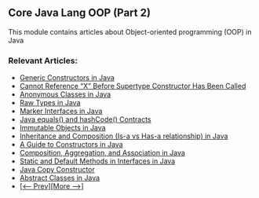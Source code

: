 ## Core Java Lang OOP (Part 2)

This module contains articles about Object-oriented programming (OOP) in Java

### Relevant Articles: 
- [Generic Constructors in Java](https://www.baeldung.com/java-generic-constructors)
- [Cannot Reference “X” Before Supertype Constructor Has Been Called](https://www.baeldung.com/java-cannot-reference-x-before-supertype-constructor-error)
- [Anonymous Classes in Java](https://www.baeldung.com/java-anonymous-classes)
- [Raw Types in Java](https://www.baeldung.com/raw-types-java)
- [Marker Interfaces in Java](https://www.baeldung.com/java-marker-interfaces)
- [Java equals() and hashCode() Contracts](https://www.baeldung.com/java-equals-hashcode-contracts)
- [Immutable Objects in Java](https://www.baeldung.com/java-immutable-object)
- [Inheritance and Composition (Is-a vs Has-a relationship) in Java](https://www.baeldung.com/java-inheritance-composition)
- [A Guide to Constructors in Java](https://www.baeldung.com/java-constructors)
- [Composition, Aggregation, and Association in Java](https://www.baeldung.com/java-composition-aggregation-association)
- [Static and Default Methods in Interfaces in Java](https://www.baeldung.com/java-static-default-methods)
- [Java Copy Constructor](https://www.baeldung.com/java-copy-constructor)
- [Abstract Classes in Java](https://www.baeldung.com/java-abstract-class)
- [[<-- Prev]](/core-java-modules/core-java-lang-oop)[[More -->]](/core-java-modules/core-java-lang-oop-3)
